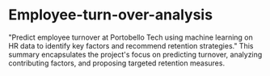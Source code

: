 # Employee-turn-over-analysis
 "Predict employee turnover at Portobello Tech using machine learning on HR data to identify key factors and recommend retention strategies."  This summary encapsulates the project's focus on predicting turnover, analyzing contributing factors, and proposing targeted retention measures.
